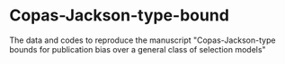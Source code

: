 # Copas-Jackson-type-bound
The data and codes to reproduce the manuscript "Copas-Jackson-type bounds for publication bias over a general class of selection models"
